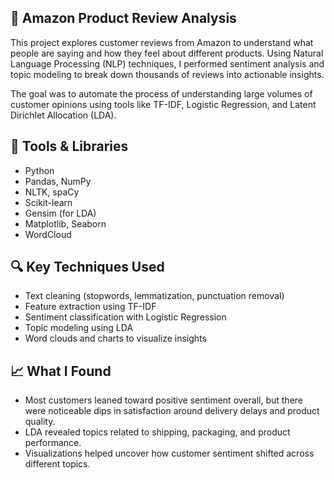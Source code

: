 ## 💬 Amazon Product Review Analysis
This project explores customer reviews from Amazon to understand what people are saying and how they feel about different products. Using Natural Language Processing (NLP) techniques, I performed sentiment analysis and topic modeling to break down thousands of reviews into actionable insights.

The goal was to automate the process of understanding large volumes of customer opinions using tools like TF-IDF, Logistic Regression, and Latent Dirichlet Allocation (LDA).
## 🔧 Tools & Libraries
- Python
- Pandas, NumPy
- NLTK, spaCy
- Scikit-learn
- Gensim (for LDA)
- Matplotlib, Seaborn
- WordCloud

## 🔍 Key Techniques Used
- Text cleaning (stopwords, lemmatization, punctuation removal)
- Feature extraction using TF-IDF
- Sentiment classification with Logistic Regression
- Topic modeling using LDA
- Word clouds and charts to visualize insights

## 📈 What I Found
- Most customers leaned toward positive sentiment overall, but there were noticeable dips in satisfaction around delivery delays and product quality.
- LDA revealed topics related to shipping, packaging, and product performance.
- Visualizations helped uncover how customer sentiment shifted across different topics.
